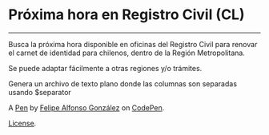# Próxima hora en Registro Civil (CL)
-----------------------------------
Busca la próxima hora disponible en oficinas del Registro Civil para renovar el carnet de identidad para chilenos, dentro de la Región Metropolitana.

Se puede adaptar fácilmente a otras regiones y/o trámites.

Genera un archivo de texto plano donde las columnas son separadas usando $separator

A [Pen](https://codepen.io/felipealfonsog/pen/gOeqyvz) by [Felipe Alfonso González](https://codepen.io/felipealfonsog) on [CodePen](https://codepen.io).

[License](https://codepen.io/license/pen/gOeqyvz).

